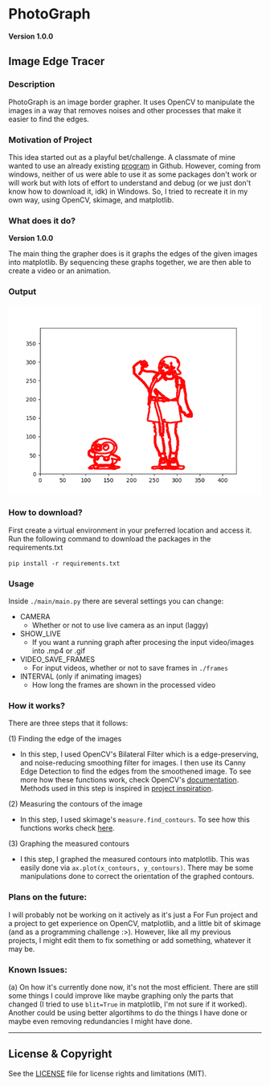# PhotoGraph
**Version 1.0.0**
## Image Edge Tracer

### Description
PhotoGraph is an image border grapher. It uses OpenCV to manipulate the images in a way that removes noises and other processes that make it easier to find the edges.

### Motivation of Project
This idea started out as a playful bet/challenge. A classmate of mine wanted to use an already existing [program](https://github.com/kevinjycui/DesmosBezierRenderer) in Github. However, coming from windows, neither of us were able to use it as some packages don't work or will work but with lots of effort to understand and debug (or we just don't know how to download it, idk) in Windows. So, I tried to recreate it in my own way, using OpenCV, skimage, and matplotlib.

### What does it do?
**Version 1.0.0**

The main thing the grapher does is it graphs the edges of the given images into matplotlib. By sequencing these graphs together, we are then able to create a video or an animation.

### Output
![GIF output](./output/animation.gif)

### How to download?
First create a virtual environment in your preferred location and access it. Run the following command to download the packages in the requirements.txt

``` pip install -r requirements.txt ```

### Usage
Inside `./main/main.py` there are several settings you can change:
- CAMERA
  - Whether or not to use live camera as an input (laggy)
- SHOW_LIVE
  - If you want a running graph after procesing the input video/images into .mp4 or .gif
- VIDEO_SAVE_FRAMES
  - For input videos, whether or not to save frames in `./frames`
- INTERVAL (only if animating images)
  - How long the frames are shown in the processed video

### How it works?
There are three steps that it follows:

(1) Finding the edge of the images
- In this step, I used OpenCV's Bilateral Filter which is a edge-preserving, and noise-reducing smoothing filter for images. I then use its Canny Edge Detection to find the edges from the smoothened image. To see more how these functions work, check OpenCV's [documentation](https://docs.opencv.org/4.x/). Methods used in this step is inspired in [project inspiration](https://github.com/kevinjycui/DesmosBezierRenderer).

(2) Measuring the contours of the image
- In this step, I used skimage's `measure.find_contours`. To see how this functions works check [here](https://scikit-image.org/docs/stable/auto_examples/edges/plot_contours.html).


(3) Graphing the measured contours
- I this step, I graphed the measured contours into matplotlib. This was easily done via `ax.plot(x_contours, y_contours)`. There may be some manipulations done to correct the orientation of the graphed contours.

### Plans on the future:
I will probably not be working on it actively as it's just a For Fun project and a project to get experience on OpenCV, matplotlib, and a little bit of skimage (and as a programming challenge :>). However, like all my previous projects, I might edit them to fix something or add something, whatever it may be.

### Known Issues:
(a) On how it's currently done now, it's not the most efficient. There are still some things I could improve like maybe graphing only the parts that changed (I tried to use `blit=True` in matplotlib, I'm not sure if it worked). Another could be using better algortihms to do the things I have done or maybe even removing redundancies I might have done.

---

## License & Copyright
See the [LICENSE](LICENSE.md) file for license rights and limitations (MIT).
